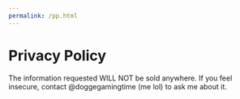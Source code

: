 ```yaml
---
permalink: /pp.html
---
```


# Privacy Policy

The information requested WILL NOT be sold anywhere. If you feel insecure, contact @doggegamingtime (me lol) to ask me about it.
